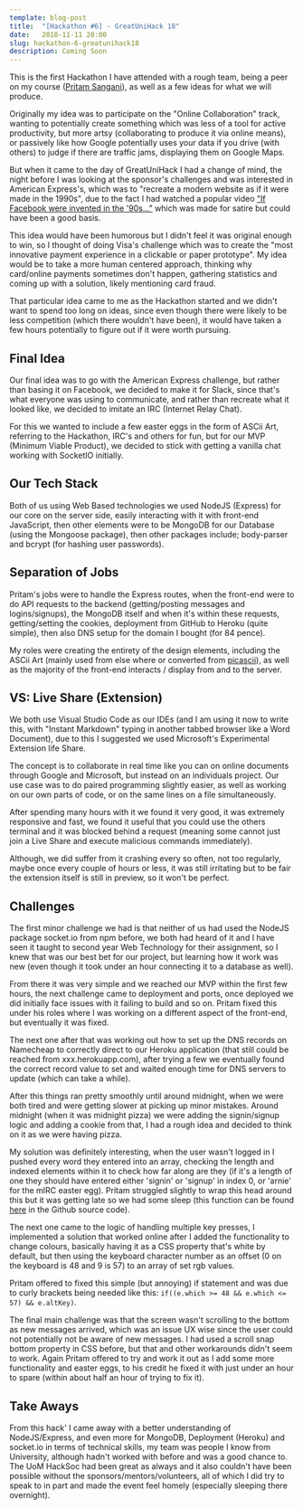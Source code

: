 ```yaml
---
template: blog-post
title:  "[Hackathon #6] - GreatUniHack 18"
date:   2018-11-11 20:00
slug: hackathon-6-greatunihack18
description: Coming Soon
---
```


This is the first Hackathon I have attended with a rough team, being a peer on my course ([Pritam Sangani](https://twitter.com/pritamsangani)), as well as a few ideas for what we will produce.

Originally my idea was to participate on the "Online Collaboration" track, wanting to potentially create something which was less of a tool for active productivity, but more artsy (collaborating to produce it via online means), or passively like how Google potentially uses your data if you drive (with others) to judge if there are traffic jams, displaying them on Google Maps.

But when it came to the day of GreatUniHack I had a change of mind, the night before I was looking at the sponsor's challenges and was interested in American Express's, which was to "recreate a modern website as if it were made in the 1990s", due to the fact I had watched a popular video ["If Facebook were invented in the '90s..."](https://www.youtube.com/watch?v=xrYRH3PYYT0) which was made for satire but could have been a good basis.

This idea would have been humorous but I didn't feel it was original enough to win, so I thought of doing Visa's challenge which was to create the "most innovative payment experience in a clickable or paper prototype". My idea would be to take a more human centered approach, thinking why card/online payments sometimes don't happen, gathering statistics and coming up with a solution, likely mentioning card fraud.

That particular idea came to me as the Hackathon started and we didn't want to spend too long on ideas, since even though there were likely to be less competition (which there wouldn't have been), it would have taken a few hours potentially to figure out if it were worth pursuing.

## Final Idea

Our final idea was to go with the American Express challenge, but rather than basing it on Facebook, we decided to make it for Slack, since that's what everyone was using to communicate, and rather than recreate what it looked like, we decided to imitate an IRC (Internet Relay Chat).

For this we wanted to include a few easter eggs in the form of ASCii Art, referring to the Hackathon, IRC's and others for fun, but for our MVP (Minimum Viable Product), we decided to stick with getting a vanilla chat working with SocketIO initially.

## Our Tech Stack

Both of us using Web Based technologies we used NodeJS (Express) for our core on the server side, easily interacting with it with front-end JavaScript, then other elements were to be MongoDB for our Database (using the Mongoose package), then other packages include; body-parser and bcrypt (for hashing user passwords).

## Separation of Jobs

Pritam's jobs were to handle the Express routes, when the front-end were to do API requests to the backend (getting/posting messages and logins/signups), the MongoDB itself and when it's within these requests, getting/setting the cookies, deployment from GitHub to Heroku (quite simple), then also DNS setup for the domain I bought (for 84 pence).

My roles were creating the entirety of the design elements, including the ASCii Art (mainly used from else where or converted from [picascii](http://picascii.com/)), as well as the majority of the front-end interacts / display from and to the server.

## VS: Live Share (Extension)

We both use Visual Studio Code as our IDEs (and I am using it now to write this, with "Instant Markdown" typing in another tabbed browser like a Word Document), due to this I suggested we used Microsoft's Experimental Extension life Share.

The concept is to collaborate in real time like you can on online documents through Google and Microsoft, but instead on an individuals project. Our use case was to do paired programming slightly easier, as well as working on our own parts of code, or on the same lines on a file simultaneously.

After spending many hours with it we found it very good, it was extremely responsive and fast, we found it useful that you could use the others terminal and it was blocked behind a request (meaning some cannot just join a Live Share and execute malicious commands immediately).

Although, we did suffer from it crashing every so often, not too regularly, maybe once every couple of hours or less, it was still irritating but to be fair the extension itself is still in preview, so it won't be perfect.

## Challenges

The first minor challenge we had is that neither of us had used the NodeJS package socket.io from npm before, we both had heard of it and I have seen it taught to second year Web Technology for their assignment, so I knew that was our best bet for our project, but learning how it work was new (even though it took under an hour connecting it to a database as well).

From there it was very simple and we reached our MVP within the first few hours, the next challenge came to deployment and ports, once deployed we did initially face issues with it failing to build and so on. Pritam fixed this under his roles where I was working on a different aspect of the front-end, but eventually it was fixed.

The next one after that was working out how to set up the DNS records on Namecheap to correctly direct to our Heroku application (that still could be reached from xxx.herokuapp.com), after trying a few we eventually found the correct record value to set and waited enough time for DNS servers to update (which can take a while).

After this things ran pretty smoothly until around midnight, when we were both tired and were getting slower at picking up minor mistakes. Around midnight (when it was midnight pizza) we were adding the signin/signup logic and adding a cookie from that, I had a rough idea and decided to think on it as we were having pizza.

My solution was definitely interesting, when the user wasn't logged in I pushed every word they entered into an array, checking the length and indexed elements within it to check how far along are they (if it's a length of one they should have entered either 'signin' or 'signup' in index 0, or 'arnie' for the mIRC easter egg). Pritam struggled slightly to wrap this head around this but it was getting late so we had some sleep (this function can be found [here](https://github.com/Sean12697/SlackChat/blob/master/script.js#L130) in the Github source code).

The next one came to the logic of handling multiple key presses, I implemented a solution that worked online after I added the functionality to change colours, basically having it as a CSS property that's white by default, but then using the keyboard character number as an offset (0 on the keyboard is 48 and 9 is 57) to an array of set rgb values.

Pritam offered to fixed this simple (but annoying) if statement and was due to curly brackets being needed like this: `if((e.which >= 48 && e.which <= 57) && e.altKey)`.

The final main challenge was that the screen wasn't scrolling to the bottom as new messages arrived, which was an issue UX wise since the user could not potentially not be aware of new messages. I had used a scroll snap bottom property in CSS before, but that and other workarounds didn't seem to work. Again Pritam offered to try and work it out as I add some more functionality and easter eggs, to his credit he fixed it with just under an hour to spare (within about half an hour of trying to fix it).

## Take Aways

From this hack' I came away with a better understanding of NodeJS/Express, and even more for MongoDB, Deployment (Heroku) and socket.io in terms of technical skills, my team was people I know from University, although hadn't worked with before and was a good chance to. The UoM HackSoc had been great as always and it also couldn't have been possible without the sponsors/mentors/volunteers, all of which I did try to speak to in part and made the event feel homely (especially sleeping there overnight).